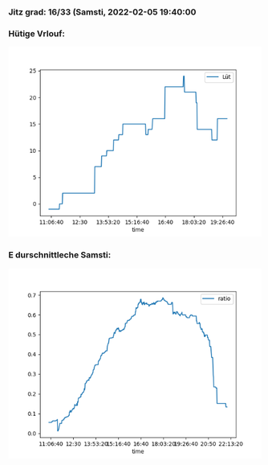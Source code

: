 ### Jitz grad: 16/33 (Samsti, 2022-02-05 19:40:00

### Hütige Vrlouf:
![Graph](Today.png)

### E durschnittleche Samsti:
![Graph](Samsti.png)